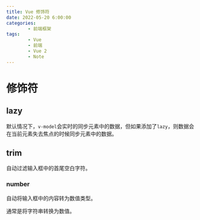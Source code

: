 ```yaml
---
title: Vue 修饰符
date: 2022-05-20 6:00:00
categories:
        - 前端框架
tags:
        - Vue
        - 前端
        - Vue 2
        - Note
---
```


# 修饰符

## lazy

默认情况下，`v-model`会实时的同步元素中的数据，但如果添加了`lazy`，则数据会在当前元素失去焦点的时候同步元素中的数据。

## trim

自动过滤输入框中的首尾空白字符。

### number

自动将输入框中的内容转为数值类型。

通常是将字符串转换为数值。
